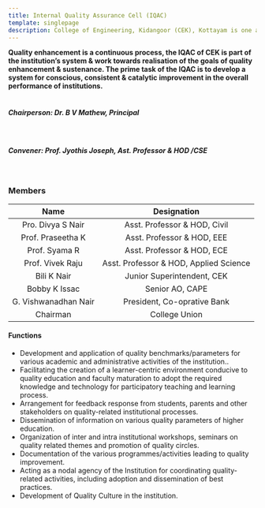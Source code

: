 ```yaml
---
title: Internal Quality Assurance Cell (IQAC)
template: singlepage
description: College of Engineering, Kidangoor (CEK), Kottayam is one among the premier institutions in the state. The college is governed by the Co-operative Academy of Professional Education established by the Government of Kerala. The admissions are based on the rank obtained by the students in the State Entrance examinations and functioning of the college is according to the rules and regulations formulated by the Government of Kerala.
---
```

<b>Quality enhancement is a continuous process, the IQAC of CEK is  part of the institution’s system & work towards realisation of the goals of quality enhancement & sustenance. The prime task of the IQAC is to develop a system for conscious, consistent & catalytic improvement in the overall performance of institutions.</b>
<br>
<br>

##### **Chairperson:** Dr. B V Mathew, Principal
<br>

##### **Convener:** Prof. Jyothis Joseph,  Ast. Professor & HOD /CSE
 
<br>


### Members

| Name | Designation |
|:--------------------:|:---------------------------:|
| Pro. Divya S Nair | Asst. Professor & HOD, Civil |
| Prof. Praseetha K | Asst. Professor & HOD, EEE |
| Prof. Syama R | Asst. Professor & HOD, ECE |
| Prof. Vivek Raju | Asst. Professor & HOD, Applied Science |
| Bili K Nair | Junior Superintendent, CEK | 
| Bobby K Issac | Senior AO, CAPE |
| G. Vishwanadhan Nair | President, Co-oprative Bank |
| Chairman  | College Union |


#### Functions

- Development and application of quality benchmarks/parameters for various academic and administrative activities of the institution..
- Facilitating the creation of a learner-centric environment conducive to quality education and faculty maturation to adopt the required knowledge and     technology for participatory teaching and learning process.
- Arrangement for feedback response from students, parents and other stakeholders on quality-related institutional processes.
- Dissemination of information on various quality parameters of higher education.
- Organization of inter and intra institutional workshops, seminars on quality related themes and promotion of quality circles.
- Documentation of the various programmes/activities leading to quality improvement.
- Acting as a nodal agency of the Institution for coordinating quality-related activities, including adoption and dissemination of best practices.
- Development of Quality Culture in the institution.

